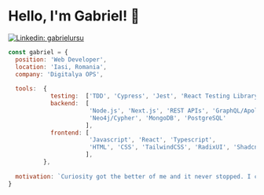# Hello, I'm Gabriel! 👋 
[![Linkedin: gabrielursu](https://img.shields.io/badge/-gabrielursu-blue?style=flat-square&logo=Linkedin&logoColor=white&link=https://www.linkedin.com/in/gabriel-ursu/)](https://www.linkedin.com/in/gabriel-ursu/)

```javascript
const gabriel = {
  position: 'Web Developer',
  location: 'Iasi, Romania',
  company: 'Digitalya OPS',
  
  tools:  {
            testing:  ['TDD', 'Cypress', 'Jest', 'React Testing Library'],
            backend:  [
                       'Node.js', 'Next.js', 'REST APIs', 'GraphQL/Apollo Server',
                       'Neo4j/Cypher', 'MongoDB', 'PostgreSQL'
                      ],
            frontend: [
                       'Javascript', 'React', 'Typescript',
                       'HTML', 'CSS', 'TailwindCSS', 'RadixUI', 'Shadcn/ui'
                      ],
          },
          
  motivation: `Curiosity got the better of me and it never stopped. I can learn, earn, and have fun while being curious.`
}
```
